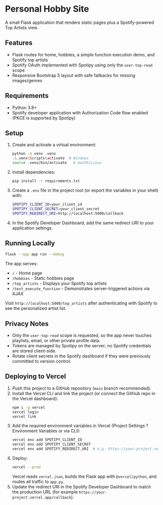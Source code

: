 # Personal Hobby Site

A small Flask application that renders static pages plus a Spotify-powered Top Artists view.

## Features

- Flask routes for home, hobbies, a simple function execution demo, and Spotify top artists
- Spotify OAuth implemented with Spotipy using only the `user-top-read` scope
- Responsive Bootstrap 5 layout with safe fallbacks for missing images/genres

## Requirements

- Python 3.8+
- Spotify developer application with Authorization Code flow enabled (PKCE is supported by Spotipy)

## Setup

1. Create and activate a virtual environment:
   ```bash
   python -m venv .venv
   .\.venv\Scripts\activate  # Windows
   source .venv/bin/activate   # macOS/Linux
   ```
2. Install dependencies:
   ```bash
   pip install -r requirements.txt
   ```
3. Create a `.env` file in the project root (or export the variables in your shell) with:
   ```bash
   SPOTIPY_CLIENT_ID=your_client_id
   SPOTIPY_CLIENT_SECRET=your_client_secret
   SPOTIFY_REDIRECT_URI=http://localhost:5000/callback
   ```
4. In the Spotify Developer Dashboard, add the same redirect URI to your application settings.

## Running Locally

```bash
flask --app app run --debug
```

The app serves:

- `/` - Home page
- `/hobbies` - Static hobbies page
- `/top_artists` - Displays your Spotify top artists
- `/test_execute_function` - Demonstrates server-triggered actions via AJAX

Visit `http://localhost:5000/top_artists` after authenticating with Spotify to see the personalized artist list.

## Privacy Notes

- Only the `user-top-read` scope is requested, so the app never touches playlists, email, or other private profile data.
- Tokens are managed by Spotipy on the server; no Spotify credentials are stored client-side.
- Rotate client secrets in the Spotify dashboard if they were previously committed to version control.

## Deploying to Vercel

1. Push this project to a GitHub repository (`main` branch recommended).
2. Install the Vercel CLI and link the project (or connect the GitHub repo in the Vercel dashboard):
   ```bash
   npm i -g vercel
   vercel login
   vercel link
   ```
3. Add the required environment variables in Vercel (Project Settings ? Environment Variables or via CLI):
   ```bash
   vercel env add SPOTIPY_CLIENT_ID
   vercel env add SPOTIPY_CLIENT_SECRET
   vercel env add SPOTIFY_REDIRECT_URI  # e.g. https://your-project.vercel.app/callback
   ```
4. Deploy:
   ```bash
   vercel --prod
   ```
   Vercel reads `vercel.json`, builds the Flask app with `@vercel/python`, and routes all traffic to `app.py`.
5. Update the redirect URI in the Spotify Developer Dashboard to match the production URL (for example `https://your-project.vercel.app/callback`).
